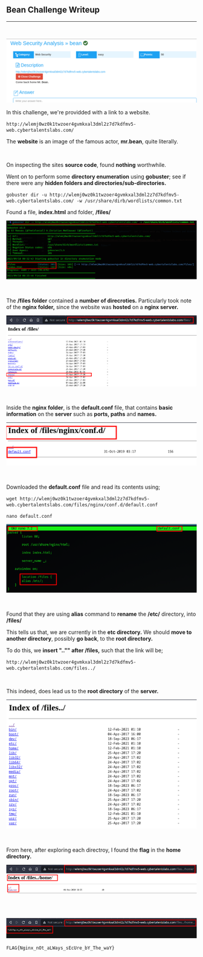 ## Bean Challenge Writeup
---
<br>

![bean](images/bean.png)

In this challenge, we're providded with a link to a website.

```shell
http://wlemj0wz0k1twzoer4gvmkxal3dml2z7d7kdfmv5-web.cybertalentslabs.com/
```

The **website** is an image of the famous actor, **mr.bean**, quite literally.

<br>

On inspecting the sites **source code**, found **nothing** worthwhile.

Went on to perform some **directory enumeration** using **gobuster**; see if there were any **hidden folders and directories/sub-directories.**

```shell
gobuster dir -u http://wlemj0wz0k1twzoer4gvmkxal3dml2z7d7kdfmv5-web.cybertalentslabs.com/ -w /usr/share/dirb/wordlists/common.txt
```

Found a file, **index.html** and folder, **/files/**

![bean](images/gobust.png)

<br>

The **/files folder** contained a **number of direcroties.** Particularly took note of the **nginx folder,** since the website was **hosted** on a **nginx server.**

![bean](images/nginx.png)

<br>

Inside the **nginx folder**, is the **default.conf** file, that contains **basic information** on the **server** such as **ports, paths** and **names.**

![bean](images/default.png)

<br>

Downloaded the **default.conf** file and read its contents using;

```shell
wget http://wlemj0wz0k1twzoer4gvmkxal3dml2z7d7kdfmv5-web.cybertalentslabs.com/files/nginx/conf.d/default.conf
```

```shell
nano default.conf
```

![bean](images/alias.png)

<br>

Found that they are using **alias** command to **rename** the **/etc/** directory, into **/files/**

This tells us that, we are currently in the **etc directory.**  We should **move to another directory**, possibly **go back**, to the **root directory.**

To do this, we **insert ".."" after /files,** such that the link will be;

```shell
http://wlemj0wz0k1twzoer4gvmkxal3dml2z7d7kdfmv5-web.cybertalentslabs.com/files../
```

<br>

This indeed, does lead us to the **root directory** of the **server.**

![bean](images/root.png)

<br>

From here, after exploring each directroy, I found the **flag** in the **home directory.**

![bean](images/flag.png)

<br><br>

![bean](images/homeflag.png)

```shell
FLAG{Nginx_nOt_aLWays_sEcUre_bY_The_waY}
```



